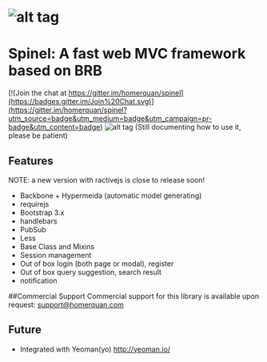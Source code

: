 ![alt tag](http://spirtfire.com/res/img/spinel.png)
======
# Spinel: A fast web MVC framework based on BRB

[![Join the chat at https://gitter.im/homerquan/spinel](https://badges.gitter.im/Join%20Chat.svg)](https://gitter.im/homerquan/spinel?utm_source=badge&utm_medium=badge&utm_campaign=pr-badge&utm_content=badge)
![alt tag](http://spirtfire.com/res/img/spinel-screen.png)
(Still documenting how to use it, please be patient)

## Features

NOTE: a new version with ractivejs is close to release soon!

- Backbone + Hypermeida (automatic model generating)
- requirejs
- Bootstrap 3.x
- handlebars
- PubSub
- Less
- Base Class and Mixins
- Session management
- Out of box login (both page or modal), register
- Out of box query suggestion, search result
- notification

##Commercial Support
Commercial support for this library is available upon request: support@homerquan.com

## Future
- Integrated with Yeoman(yo) http://yeoman.io/
